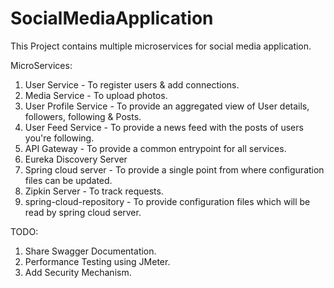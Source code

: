 # SocialMediaApplication
This Project contains multiple microservices for social media application.

MicroServices:
1. User Service - To register users & add connections.
2. Media Service - To upload photos.
3. User Profile Service - To provide an aggregated view of User details, followers, following & Posts.
4. User Feed Service - To provide a news feed with the posts of users you're following.
5. API Gateway - To provide a common entrypoint for all services.
6. Eureka Discovery Server
7. Spring cloud server - To provide a single point from where configuration files can be updated.
8. Zipkin Server - To track requests.
9. spring-cloud-repository - To provide configuration files which will be read by spring cloud server.

TODO:
1. Share Swagger Documentation.
2. Performance Testing using JMeter.
3. Add Security Mechanism.
